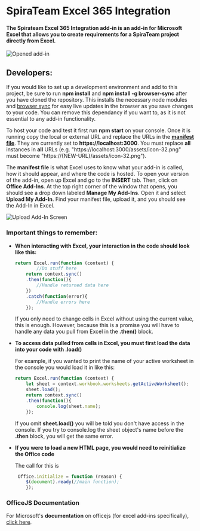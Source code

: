 # SpiraTeam Excel 365 Integration

#### The Spirateam Excel 365 Integration add-in is an add-in for Microsoft Excel that allows you to create requirements for a SpiraTeam project directly from Excel.

![Opened add-in](https://github.com/Inflectra/spira_office365-excel/blob/master/assets/Screenshots/opened-add-in.png)

## Developers:
If you would like to set up a development environment and add to this project, be sure to run **npm install** and **npm install -g browser-sync**
after you have cloned the repository. This installs the necessary node modules and [browser sync](https://www.browsersync.io/) for easy live updates
in the browser as you save changes to your code. You can remove this dependancy if you want to, as it is not essential to any add-in functionality.

To host your code and test it first run **npm start** on your console. Once it is running copy the local or external URL and replace
the URLs in the [**manifest file**](https://github.com/Inflectra/spira_office365-excel/blob/master/spira-excel-exporter-manifest.xml). They are currently set to **ht<span></span>tps://localhost:3000**. You must replace **all** instances in **all** URLs (e.g. "http<span></span>s://localhost:3000/assets/icon-32.png" must become "https://{NEW-URL}/assets/icon-32.png").

The **manifest file** is what Excel uses to know what your add-in is called, how it should appear, and where the code is hosted. To open your version of the add-in, open up Excel and go to the **INSERT** tab. Then, click on **Office Add-Ins**. At the top right corner of the window that opens, you should see a drop down labeled **Manage My Add-Ins**. Open it and select **Upload My Add-In**. Find your manifest file, upload it, and you should see the Add-In in Excel.

![Upload Add-In Screen](https://github.com/Inflectra/spira_office365-excel/blob/master/assets/Screenshots/upload-add-in.png)

### Important things to remember:
* **When interacting with Excel, your interaction in the code should look like this:**
	```javascript
    return Excel.run(function (context) {
        	//Do stuff here
        return context.sync()
        .then(function(){
        	//Handle returned data here
        })
        .catch(function(error){
        	//Handle errors here
        });
    ```
    If you only need to change cells in Excel without using the current value, this is enough. However, because this is a promise you will have to handle any data you pull from Excel in the **.then()** block.
 * **To access data pulled from cells in Excel, you must first load the data into your code with .load()**
 	
    For example, if you wanted to print the name of your active worksheet in the console you would load it in like this:
    ```javascript
    return Excel.run(function (context) {
        let sheet = context.workbook.worksheets.getActiveWorksheet();
        sheet.load();
        return context.sync()
        .then(function(){
        	console.log(sheet.name);
        });
    ```
	If you omit **sheet.load()** you will be told you don't have access in the console. If you try to console.log the sheet object's name before the **.then** block, you will get the same error.
* **If you were to load a new HTML page, you would need to reinitialize the Office code**
	
    The call for this is
    ```javascript
     Office.initialize = function (reason) {
     	$(document).ready(//main function);
        });
    ```

### OfficeJS Documentation

For Microsoft's **documentation** on officejs (for excel add-ins specifically), [click here](https://github.com/OfficeDev/office-js-docs/tree/master/reference/excel).

